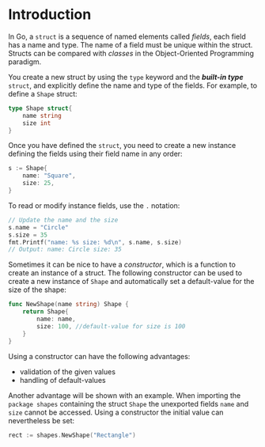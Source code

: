 # Introduction

In Go, a `struct` is a sequence of named elements called _fields_, each field has a name and type. The name of a field must be unique within the struct.
Structs can be compared with _classes_ in the Object-Oriented Programming paradigm.

You create a new struct by using the `type` keyword and the **_built-in type_** `struct`, and explicitly define the name and type of the fields.
For example, to define a `Shape` struct:

```go
type Shape struct{
    name string
    size int
}
```

Once you have defined the `struct`, you need to create a new instance defining the fields using their field name
in any order:

```go
s := Shape{
    name: "Square",
    size: 25,
}
```

To read or modify instance fields, use the `.` notation:

```go
// Update the name and the size
s.name = "Circle"
s.size = 35
fmt.Printf("name: %s size: %d\n", s.name, s.size)
// Output: name: Circle size: 35
```

Sometimes it can be nice to have a _constructor_, which is a function to create an instance of a struct.
The following constructor can be used to create a new instance of `Shape` and automatically set a default-value for the size of the shape:

```go
func NewShape(name string) Shape {
	return Shape{
		name: name,
		size: 100, //default-value for size is 100
	}
}
```

Using a constructor can have the following advantages:
* validation of the given values
* handling of default-values

Another advantage will be shown with an example. When importing the `package shapes` containing the
struct `Shape` the unexported fields `name` and `size` cannot be accessed. Using a constructor the initial value can nevertheless be set:
```go
rect := shapes.NewShape("Rectangle")
```
